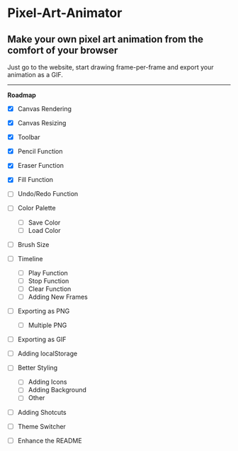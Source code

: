 # Pixel-Art-Animator
## Make your own pixel art animation from the comfort of your browser

Just go to the website, start drawing frame-per-frame and export your animation as a GIF.

---
**Roadmap**
- [x] Canvas Rendering
- [x] Canvas Resizing
- [x] Toolbar
- [x] Pencil Function
- [x] Eraser Function
- [x] Fill Function
- [ ] Undo/Redo Function
- [ ] Color Palette
    - [ ] Save Color
    - [ ] Load Color
- [ ] Brush Size
- [ ] Timeline
    - [ ] Play Function
    - [ ] Stop Function
    - [ ] Clear Function
    - [ ] Adding New Frames
- [ ] Exporting as PNG
    - [ ] Multiple PNG
- [ ] Exporting as GIF
- [ ] Adding localStorage
- [ ] Better Styling
    - [ ] Adding Icons
    - [ ] Adding Background
    - [ ] Other
- [ ] Adding Shotcuts
- [ ] Theme Switcher
- [ ] Enhance the README



